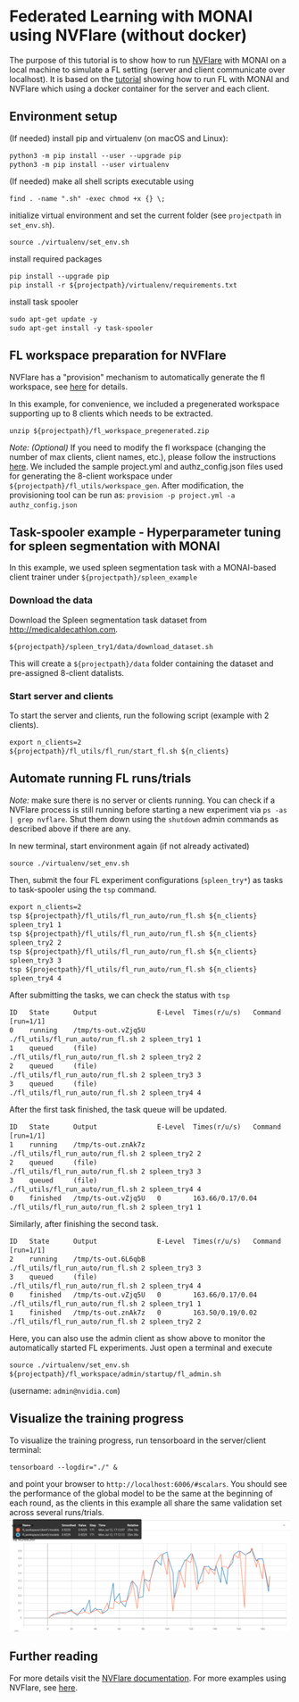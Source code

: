 # Federated Learning with MONAI using NVFlare (without docker)
The purpose of this tutorial is to show how to run [NVFlare](https://pypi.org/project/nvflare) with MONAI on a local machine to simulate a FL setting (server and client communicate over localhost).
It is based on the [tutorial](../nvflare_example_docker) showing how to run FL with MONAI and NVFlare which using a docker container for the server and each client.

## Environment setup
(If needed) install pip and virtualenv (on macOS and Linux):
```
python3 -m pip install --user --upgrade pip
python3 -m pip install --user virtualenv
```
(If needed) make all shell scripts executable using
```
find . -name ".sh" -exec chmod +x {} \;
```
initialize virtual environment and set the current folder (see `projectpath` in `set_env.sh`).
```
source ./virtualenv/set_env.sh
```
install required packages
```
pip install --upgrade pip
pip install -r ${projectpath}/virtualenv/requirements.txt
```

install task spooler
```
sudo apt-get update -y
sudo apt-get install -y task-spooler
```

## FL workspace preparation for NVFlare
NVFlare has a "provision" mechanism to automatically generate the fl workspace, see [here](https://docs.nvidia.com/clara/clara-train-sdk/federated-learning/fl_provisioning_tool.html) for details.

In this example, for convenience, we included a pregenerated workspace supporting up to 8 clients which needs to be extracted.
```
unzip ${projectpath}/fl_workspace_pregenerated.zip
```
*Note: (Optional)* If you need to modify the fl workspace (changing the number of max clients, client names, etc.), please follow the instructions [here](https://docs.nvidia.com/clara/clara-train-sdk/federated-learning/fl_provisioning_tool.html). We included the sample project.yml and authz_config.json files used for generating the 8-client workspace under `${projectpath}/fl_utils/workspace_gen`. After modification, the provisioning tool can be run as: `provision -p project.yml -a authz_config.json`

## Task-spooler example - Hyperparameter tuning for spleen segmentation with MONAI
In this example, we used spleen segmentation task with a MONAI-based client trainer under `${projectpath}/spleen_example`
### Download the data
Download the Spleen segmentation task dataset from http://medicaldecathlon.com.
```
${projectpath}/spleen_try1/data/download_dataset.sh
```
This will create a `${projectpath}/data` folder containing the dataset and pre-assigned 8-client datalists.

### Start server and clients
To start the server and clients, run the following script (example with 2 clients).
```
export n_clients=2
${projectpath}/fl_utils/fl_run/start_fl.sh ${n_clients}
```

## Automate running FL runs/trials
*Note:* make sure there is no server or clients running. You can check if a NVFlare process is still running before starting a new experiment via `ps -as | grep nvflare`. Shut them down using the `shutdown` admin commands as described above if there are any.

In new terminal, start environment again (if not already activated)
```
source ./virtualenv/set_env.sh
```
Then, submit the four FL experiment configurations (`spleen_try*`) as tasks to task-spooler using the `tsp` command.
```
export n_clients=2
tsp ${projectpath}/fl_utils/fl_run_auto/run_fl.sh ${n_clients} spleen_try1 1
tsp ${projectpath}/fl_utils/fl_run_auto/run_fl.sh ${n_clients} spleen_try2 2
tsp ${projectpath}/fl_utils/fl_run_auto/run_fl.sh ${n_clients} spleen_try3 3
tsp ${projectpath}/fl_utils/fl_run_auto/run_fl.sh ${n_clients} spleen_try4 4
```
After submitting the tasks, we can check the status with `tsp`

```
ID   State      Output               E-Level  Times(r/u/s)   Command [run=1/1]
0    running    /tmp/ts-out.vZjq5U                           ./fl_utils/fl_run_auto/run_fl.sh 2 spleen_try1 1
1    queued     (file)                                       ./fl_utils/fl_run_auto/run_fl.sh 2 spleen_try2 2
2    queued     (file)                                       ./fl_utils/fl_run_auto/run_fl.sh 2 spleen_try3 3
3    queued     (file)                                       ./fl_utils/fl_run_auto/run_fl.sh 2 spleen_try4 4
```

After the first task finished, the task queue will be updated.
```
ID   State      Output               E-Level  Times(r/u/s)   Command [run=1/1]
1    running    /tmp/ts-out.znAk7z                           ./fl_utils/fl_run_auto/run_fl.sh 2 spleen_try2 2
2    queued     (file)                                       ./fl_utils/fl_run_auto/run_fl.sh 2 spleen_try3 3
3    queued     (file)                                       ./fl_utils/fl_run_auto/run_fl.sh 2 spleen_try4 4
0    finished   /tmp/ts-out.vZjq5U   0        163.66/0.17/0.04 ./fl_utils/fl_run_auto/run_fl.sh 2 spleen_try1 1
```
Similarly, after finishing the second task.
```
ID   State      Output               E-Level  Times(r/u/s)   Command [run=1/1]
2    running    /tmp/ts-out.6L6qbB                           ./fl_utils/fl_run_auto/run_fl.sh 2 spleen_try3 3
3    queued     (file)                                       ./fl_utils/fl_run_auto/run_fl.sh 2 spleen_try4 4
0    finished   /tmp/ts-out.vZjq5U   0        163.66/0.17/0.04 ./fl_utils/fl_run_auto/run_fl.sh 2 spleen_try1 1
1    finished   /tmp/ts-out.znAk7z   0        163.50/0.19/0.02 ./fl_utils/fl_run_auto/run_fl.sh 2 spleen_try2 2
```

Here, you can also use the admin client as show above to monitor the automatically started FL experiments. Just open a terminal and execute
```
source ./virtualenv/set_env.sh
${projectpath}/fl_workspace/admin/startup/fl_admin.sh
```
(username: `admin@nvidia.com`)

## Visualize the training progress
To visualize the training progress, run tensorboard in the server/client terminal:
```
tensorboard --logdir="./" &
```
and point your browser to `http://localhost:6006/#scalars`. You should see the performance of the global model to be the same at the beginning of each round, as the clients in this example all share the same validation set across several runs/trials.
![Validation curve for two clients](tensorboard.png)

## Further reading
For more details visit the [NVFlare documentation](https://pypi.org/project/nvflare).
For more examples using NVFlare, see [here](https://github.com/NVIDIA/clara-train-examples/tree/master/PyTorch/NoteBooks/FL).
